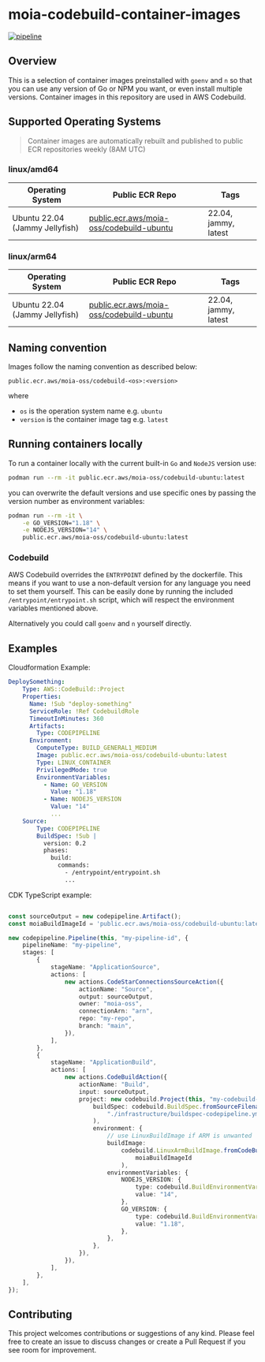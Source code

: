 # moia-codebuild-container-images

[![pipeline](https://github.com/moia-oss/moia-codebuild-container-images/actions/workflows/pipeline.yml/badge.svg)](https://github.com/moia-oss/moia-codebuild-container-images/actions/workflows/pipeline.yml)

## Overview

This is a selection of container images preinstalled with `goenv` and `n` so that you can use any version of Go or NPM you want, or even install multiple versions. Container images in this repository are used in AWS Codebuild.

## Supported Operating Systems

> Container images are automatically rebuilt and published to public ECR repositories weekly (8AM UTC)


### linux/amd64

| Operating System             | Public ECR Repo                                                                                 | Tags             |
| ---------------------------- | ----------------------------------------------------------------------------------------------- | --------------------------- |
| Ubuntu 22.04 (Jammy Jellyfish)   | [public.ecr.aws/moia-oss/codebuild-ubuntu](https://gallery.ecr.aws/moia-oss/codebuild-ubuntu)           | 22.04, jammy, latest        |

### linux/arm64

| Operating System             | Public ECR Repo                                                                                 | Tags             |
| ---------------------------- | ----------------------------------------------------------------------------------------------- | --------------------------- |
| Ubuntu 22.04 (Jammy Jellyfish)   | [public.ecr.aws/moia-oss/codebuild-ubuntu](https://gallery.ecr.aws/moia-oss/codebuild-ubuntu)           | 22.04, jammy, latest        |

## Naming convention

Images follow the naming convention as described below:

`public.ecr.aws/moia-oss/codebuild-<os>:<version>`

where 
* `os` is the operation system name e.g. `ubuntu`
* `version` is the container image tag e.g. `latest`

## Running containers locally

To run a container locally with the current built-in `Go` and `NodeJS` version use:

```bash
podman run --rm -it public.ecr.aws/moia-oss/codebuild-ubuntu:latest
```

you can overwrite the default versions and use specific ones by passing the version number as environment variables:

```bash
podman run --rm -it \
    -e GO_VERSION="1.18" \
    -e NODEJS_VERSION="14" \
    public.ecr.aws/moia-oss/codebuild-ubuntu:latest
```

### Codebuild

AWS Codebuild overrides the `ENTRYPOINT` defined by the dockerfile. This means if you want to use a non-default version
for any language you need to set them yourself. This can be easily done by running the included 
`/entrypoint/entrypoint.sh` script, which will respect the environment variables mentioned above.

Alternatively you could call `goenv` and `n` yourself directly.

## Examples

Cloudformation Example:

```yaml
DeploySomething:
    Type: AWS::CodeBuild::Project
    Properties:
      Name: !Sub "deploy-something"
      ServiceRole: !Ref CodebuildRole
      TimeoutInMinutes: 360
      Artifacts:
        Type: CODEPIPELINE
      Environment:
        ComputeType: BUILD_GENERAL1_MEDIUM
        Image: public.ecr.aws/moia-oss/codebuild-ubuntu:latest
        Type: LINUX_CONTAINER
        PrivilegedMode: true
        EnvironmentVariables:
          - Name: GO_VERSION
            Value: "1.18"
          - Name: NODEJS_VERSION
            Value: "14"
            ...
    Source:
        Type: CODEPIPELINE
        BuildSpec: !Sub |
          version: 0.2
          phases:
            build:
              commands:
                - /entrypoint/entrypoint.sh
                ... 
```

CDK TypeScript example:

```typescript

const sourceOutput = new codepipeline.Artifact();
const moiaBuildImageId = 'public.ecr.aws/moia-oss/codebuild-ubuntu:latest';

new codepipeline.Pipeline(this, "my-pipeline-id", {
    pipelineName: "my-pipeline",
    stages: [
        {
            stageName: "ApplicationSource",
            actions: [
                new actions.CodeStarConnectionsSourceAction({
                    actionName: "Source",
                    output: sourceOutput,
                    owner: "moia-oss",
                    connectionArn: "arn",
                    repo: "my-repo",
                    branch: "main",
                }),
            ],
        },
        {
            stageName: "ApplicationBuild",
            actions: [
                new actions.CodeBuildAction({
                    actionName: "Build",
                    input: sourceOutput,
                    project: new codebuild.Project(this, "my-codebuild-project", {
                        buildSpec: codebuild.BuildSpec.fromSourceFilename(
                            "./infrastructure/buildspec-codepipeline.yml"
                        ),
                        environment: {
                            // use LinuxBuildImage if ARM is unwanted
                            buildImage:
                                codebuild.LinuxArmBuildImage.fromCodeBuildImageId(
                                    moiaBuildImageId
                                ),
                            environmentVariables: {
                                NODEJS_VERSION: {
                                    type: codebuild.BuildEnvironmentVariableType.PLAINTEXT,
                                    value: "14",
                                },
                                GO_VERSION: {
                                    type: codebuild.BuildEnvironmentVariableType.PLAINTEXT,
                                    value: "1.18",
                                },
                            },
                        },
                    }),
                }),
            ],
        },
    ],
});
```

## Contributing

This project welcomes contributions or suggestions of any kind. Please feel free to create an issue to discuss changes or create a Pull Request if you see room for improvement.
